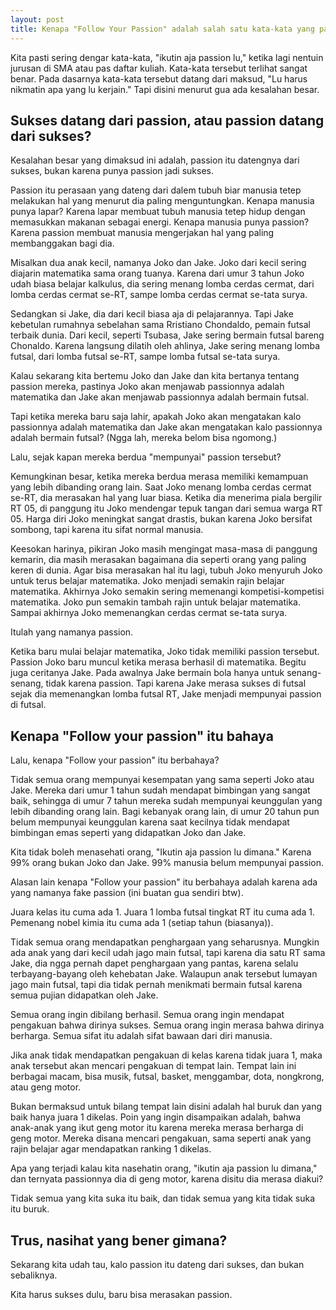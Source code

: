 ```yaml
---
layout: post
title: Kenapa "Follow Your Passion" adalah salah satu kata-kata yang paling berbahaya
---
```


Kita pasti sering dengar kata-kata, "ikutin aja passion lu," ketika lagi nentuin jurusan di SMA atau pas daftar kuliah. Kata-kata tersebut terlihat sangat benar. Pada dasarnya kata-kata tersebut datang dari maksud, "Lu harus nikmatin apa yang lu kerjain." Tapi disini menurut gua ada kesalahan besar.

## Sukses datang dari passion, atau passion datang dari sukses?

Kesalahan besar yang dimaksud ini adalah, passion itu datengnya dari sukses, bukan karena punya passion jadi sukses.

Passion itu perasaan yang dateng dari dalem tubuh biar manusia tetep melakukan hal yang menurut dia paling menguntungkan. Kenapa manusia punya lapar? Karena lapar membuat tubuh manusia tetep hidup dengan memasukkan makanan sebagai energi. Kenapa manusia punya passion? Karena passion membuat manusia mengerjakan hal yang paling membanggakan bagi dia.

Misalkan dua anak kecil, namanya Joko dan Jake. Joko dari kecil sering diajarin matematika sama orang tuanya. Karena dari umur 3 tahun Joko udah biasa belajar kalkulus, dia sering menang lomba cerdas cermat, dari lomba cerdas cermat se-RT, sampe lomba cerdas cermat se-tata surya.

Sedangkan si Jake, dia dari kecil biasa aja di pelajarannya. Tapi Jake kebetulan rumahnya sebelahan sama Rristiano Chondaldo, pemain futsal terbaik dunia. Dari kecil, seperti Tsubasa, Jake sering bermain futsal bareng Chonaldo. Karena langsung dilatih oleh ahlinya, Jake sering menang lomba futsal, dari lomba futsal se-RT, sampe lomba futsal se-tata surya.

Kalau sekarang kita bertemu Joko dan Jake dan kita bertanya tentang passion mereka, pastinya Joko akan menjawab passionnya adalah matematika dan Jake akan menjawab passionnya adalah bermain futsal.

Tapi ketika mereka baru saja lahir, apakah Joko akan mengatakan kalo passionnya adalah matematika dan Jake akan mengatakan kalo passionnya adalah bermain futsal? (Ngga lah, mereka belom bisa ngomong.)

Lalu, sejak kapan mereka berdua "mempunyai" passion tersebut?

Kemungkinan besar, ketika mereka berdua merasa memiliki kemampuan yang lebih dibanding orang lain. Saat Joko menang lomba cerdas cermat se-RT, dia merasakan hal yang luar biasa. Ketika dia menerima piala bergilir RT 05, di panggung itu Joko mendengar tepuk tangan dari semua warga RT 05. Harga diri Joko meningkat sangat drastis, bukan karena Joko bersifat sombong, tapi karena itu sifat normal manusia. 

Keesokan harinya, pikiran Joko masih mengingat masa-masa di panggung kemarin, dia masih merasakan bagaimana dia seperti orang yang paling keren di dunia. Agar bisa merasakan hal itu lagi, tubuh Joko menyuruh Joko untuk terus belajar matematika. Joko menjadi semakin rajin belajar matematika. Akhirnya Joko semakin sering memenangi kompetisi-kompetisi matematika. Joko pun semakin tambah rajin untuk belajar matematika. Sampai akhirnya Joko memenangkan cerdas cermat se-tata surya.

Itulah yang namanya passion.

Ketika baru mulai belajar matematika, Joko tidak memiliki passion tersebut. Passion Joko baru muncul ketika merasa berhasil di matematika. Begitu juga ceritanya Jake. Pada awalnya Jake bermain bola hanya untuk senang-senang, tidak karena passion. Tapi karena Jake merasa sukses di futsal sejak dia memenangkan lomba futsal RT, Jake menjadi mempunyai passion di futsal.

## Kenapa "Follow your passion" itu bahaya

Lalu, kenapa "Follow your passion" itu berbahaya?

Tidak semua orang mempunyai kesempatan yang sama seperti Joko atau Jake. Mereka dari umur 1 tahun sudah mendapat bimbingan yang sangat baik, sehingga  di umur 7 tahun mereka sudah mempunyai keunggulan yang lebih dibanding orang lain. Bagi kebanyak orang lain, di umur 20 tahun pun belum mempunyai keunggulan karena saat kecilnya tidak mendapat bimbingan emas seperti yang didapatkan Joko dan Jake.

Kita tidak boleh menasehati orang, "Ikutin aja passion lu dimana." Karena 99% orang bukan Joko dan Jake. 99% manusia belum mempunyai passion.

Alasan lain kenapa "Follow your passion" itu berbahaya adalah karena ada yang namanya fake passion (ini buatan gua sendiri btw).

Juara kelas itu cuma ada 1. Juara 1 lomba futsal tingkat RT itu cuma ada 1. Pemenang nobel kimia itu cuma ada 1 (setiap tahun (biasanya)).

Tidak semua orang mendapatkan penghargaan yang seharusnya. Mungkin ada anak yang dari kecil udah jago main futsal, tapi karena dia satu RT sama Jake, dia ngga pernah dapet penghargaan yang pantas, karena selalu terbayang-bayang oleh kehebatan Jake. Walaupun anak tersebut lumayan jago main futsal, tapi dia tidak pernah menikmati bermain futsal karena semua pujian didapatkan oleh Jake.

Semua orang ingin dibilang berhasil. Semua orang ingin mendapat pengakuan bahwa dirinya sukses. Semua orang ingin merasa bahwa dirinya berharga. Semua sifat itu adalah sifat bawaan dari diri manusia.

Jika anak tidak mendapatkan pengakuan di kelas karena tidak juara 1, maka anak tersebut akan mencari pengakuan di tempat lain. Tempat lain ini berbagai macam, bisa musik, futsal, basket, menggambar, dota, nongkrong, atau geng motor. 

Bukan bermaksud untuk bilang tempat lain disini adalah hal buruk dan yang baik hanya juara 1 dikelas. Poin yang ingin disampaikan adalah, bahwa anak-anak yang ikut geng motor itu karena mereka merasa berharga di geng motor. Mereka disana mencari pengakuan, sama seperti anak yang rajin belajar agar mendapatkan ranking 1 dikelas.

Apa yang terjadi kalau kita nasehatin orang, "ikutin aja passion lu dimana," dan ternyata passionnya dia di geng motor, karena disitu dia merasa diakui?

Tidak semua yang kita suka itu baik, dan tidak semua yang kita tidak suka itu buruk.

## Trus, nasihat yang bener gimana?

Sekarang kita udah tau, kalo passion itu dateng dari sukses, dan bukan sebaliknya. 

Kita harus sukses dulu, baru bisa merasakan passion.
